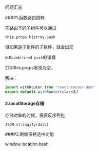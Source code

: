 问题汇总

####1.函数路由跳转

在路由下的子组件可以通过

`this.props.histroy.push`

但如果是子组件的子组件，就会出现

`出现undefined push`的错误

打印this.props发现为空。

解决：

```jsx
import withRouter from "react-router-dom"
export default withRouter(class名)
```

#### 2.localStorage存储

存储对象的时候，需要反序列化

`JSON.stringify(data)`



####3.刷新保持选中功能

window.location.hash



